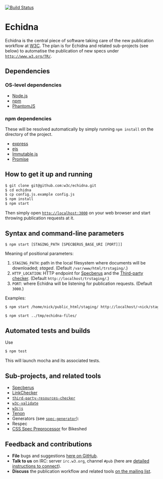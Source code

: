 [![Build Status](https://travis-ci.org/w3c/echidna.svg?branch=master)](https://travis-ci.org/w3c/echidna)

# Echidna

Echidna is the central piece of software taking care of the new publication workflow at [W3C](http://www.w3.org/). The plan is for Echidna and related sub-projects (see below) to automatise the publication of new specs under [`http://www.w3.org/TR/`](http://www.w3.org/TR/).

## Dependencies

### OS-level dependencies

* [Node.js](http://nodejs.org/)
* [npm](https://www.npmjs.org/)
* [PhantomJS](http://phantomjs.org/)

### npm dependencies

These will be resolved automatically by simply running `npm install` on the directory of the project.

* [express](https://github.com/strongloop/express)
* [ejs](https://github.com/tj/ejs)
* [Immutable.js](https://github.com/facebook/immutable-js/)
* [Promise](https://github.com/then/promise)

## How to get it up and running

```bash
$ git clone git@github.com:w3c/echidna.git
$ cd echidna
$ cp config.js.example config.js
$ npm install
$ npm start
```

Then simply open [`http://localhost:3000`](http://localhost:3000) on your web browser and start throwing publication requests at it.

## Syntax and command-line parameters

```
$ npm start [STAGING_PATH [SPECBERUS_BASE_URI [PORT]]]
```

Meaning of positional parameters:

1. `STAGING_PATH`: path in the local filesystem where documents will be downloaded; *staged*.
(Default `/var/www/html/trstaging/`.)
2. `HTTP_LOCATION`: HTTP endpoint for [Specberus](https://github.com/w3c/specberus) and the [Third-party checker](https://github.com/dontcallmedom/third-party-resources-checker).
(Default `http://localhost/trstaging/`.)
3. `PORT`: where Echidna will be listening for publication requests.
(Default `3000`.)

Examples:

```bash
$ npm start /home/nick/public_html/staging/ http://localhost/~nick/staging/ 80
```

```bash
$ npm start ../tmp/echidna-files/
```

## Automated tests and builds

Use
```bash
$ npm test
```
This will launch mocha and its associated tests.


## Sub-projects, and related tools

* [Specberus](https://github.com/w3c/specberus)
* [LinkChecker](https://github.com/halindrome/linkchecker)
* [`third-party-resources-checker`](https://github.com/dontcallmedom/third-party-resources-checker)
* [`w3c-validate`](https://github.com/busbud/w3c-validate)
* [`w3cjs`](https://github.com/thomasdavis/w3cjs)
* [Tenon](http://www.tenon.io/documentation/)
* Generators (see [`spec-generator`](https://github.com/w3c/spec-generator)):
 * Respec
 * [CSS Spec Preprocessor](https://api.csswg.org/bikeshed/) for Bikeshed

## Feedback and contributions

* **File** bugs and suggestions [here on GitHub](https://github.com/w3c/echidna/issues).
* **Talk to us** on IRC: server `irc.w3.org`, channel `#pub` (here are [detailed instructions to connect](http://www.w3.org/wiki/IRC)).
* **Discuss** the publication workflow and related tools [on the mailing list](http://lists.w3.org/Archives/Public/spec-prod/).
